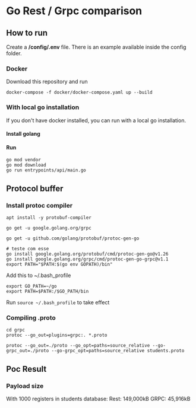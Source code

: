 # Go Rest / Grpc comparison

## How to run
Create a **/config/.env** file. There is an example available inside the config folder.

### Docker
Download this repository and run
````shell
docker-compose -f docker/docker-compose.yaml up --build
````

### With local go installation
If you don't have docker installed, you can run with a local go installation.

#### Install golang

#### Run
````shell
go mod vendor
go mod download
go run entrypoints/api/main.go
````

## Protocol buffer
### Install protoc compiler
````shell
apt install -y protobuf-compiler

go get -u google.golang.org/grpc

go get -u github.com/golang/protobuf/protoc-gen-go

# teste com esse
go install google.golang.org/protobuf/cmd/protoc-gen-go@v1.26
go install google.golang.org/grpc/cmd/protoc-gen-go-grpc@v1.1
export PATH="$PATH:$(go env GOPATH)/bin"
````
Add this to ~/.bash_profile
```
export GO_PATH=~/go
export PATH=$PATH:/$GO_PATH/bin
```

Run ``source ~/.bash_profile`` to take effect

### Compiling .proto
````shell
cd grpc
protoc --go_out=plugins=grpc:. *.proto

protoc --go_out=./proto --go_opt=paths=source_relative --go-grpc_out=./proto --go-grpc_opt=paths=source_relative students.proto 
````

## Poc Result
### Payload size
With 1000 registers in students database:
Rest: 149,000kB
GRPC:  45,916kB
